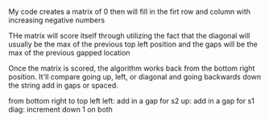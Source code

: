 My code creates a matrix of 0 then will fill in the firt row and column with increasing negative numbers 

THe matrix will score itself through utilizing the fact that the diagonal will usually be the max of the previous top left position and the gaps will be the max of the previous gapped location

Once the matrix is scored, the algorithm works back from the bottom right position. It'll compare going up, left, or diagonal and going backwards down the string add in gaps or spaced.

from bottom right to top left
left: add in a gap for s2
up: add in a gap for s1
diag: increment down 1 on both
